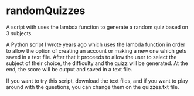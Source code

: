 # randomQuizzes
A script with uses the lambda function to generate a random quiz based on 3 subjects.

A Python script I wrote years ago which uses the lambda function in order to allow the option of creating an account or making a new one which gets saved in a text file.
After that it proceeds to allow the user to select the subject of their choice, the difficulty and the quizz will be generated. At the end, the score will be output and saved in a text file.

If you want to try this script, download the text files, and if you want to play around with the questions, you can change them on the quizzes.txt file. 
